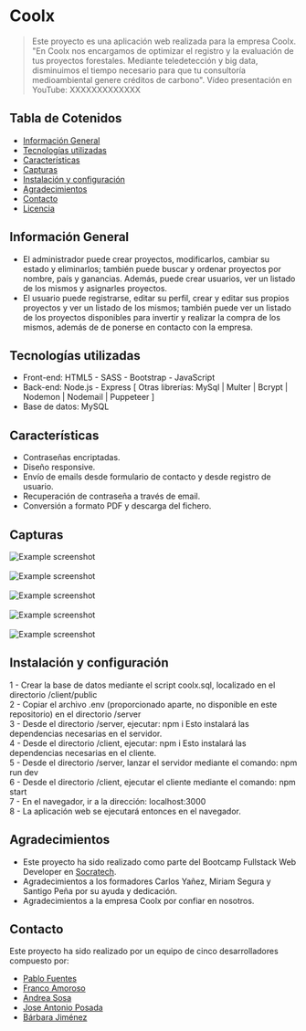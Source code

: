 # Coolx
> Este proyecto es una aplicación web realizada para la empresa Coolx. "En Coolx nos encargamos de optimizar el  registro y la evaluación de tus proyectos forestales. Mediante teledetección y big data, disminuimos el tiempo necesario para que tu consultoría medioambiental genere créditos de carbono".
> Vídeo presentación en YouTube: XXXXXXXXXXXXX


## Tabla de Cotenidos
* [Información General](#informacion-general)
* [Tecnologías utilizadas](#tecnologías-utilizadas)
* [Características](#características)
* [Capturas](#capturas)
* [Instalación y configuración](#instalacion-y-configuracion)
* [Agradecimientos](#agradecimientos)
* [Contacto](#contacto)
* [Licencia](#licencia)


## Información General
- El administrador puede crear proyectos, modificarlos, cambiar su estado y eliminarlos; también puede buscar y ordenar proyectos por nombre, país y ganancias. Además, puede crear usuarios, ver un listado de los mismos y asignarles proyectos.
- El usuario puede registrarse, editar su perfil, crear y editar sus propios proyectos y ver un listado de los mismos; también puede ver un listado de los proyectos disponibles para invertir y realizar la compra de los mismos, además de de ponerse en contacto con la empresa.


## Tecnologías utilizadas
- Front-end: HTML5 - SASS - Bootstrap - JavaScript
- Back-end: Node.js - Express [  Otras librerías:  MySql  |  Multer  |  Bcrypt  |  Nodemon  |  Nodemail  |  Puppeteer  ]
- Base de datos: MySQL


## Características
- Contraseñas encriptadas.
- Diseño responsive.
- Envío de emails desde formulario de contacto y desde registro de usuario.
- Recuperación de contraseña a través de email.
- Conversión a formato PDF y descarga del fichero.


## Capturas
![Example screenshot](./public/screenshots/screenshot1.png)
<br/>
<br/>
![Example screenshot](./public/screenshots/screenshot2.png)
<br/>
<br/>
![Example screenshot](./public/screenshots/screenshot4.png)
<br/>
<br/>
![Example screenshot](./public/screenshots/screenshot5.png)
<br/>
<br/>
![Example screenshot](./public/screenshots/screenshot3.png)


## Instalación y configuración
1 - Crear la base de datos mediante el script coolx.sql, localizado en el directorio /client/public
<br/>
2 - Copiar el archivo .env (proporcionado aparte, no disponible en este repositorio) en el directorio /server
<br/>
3 - Desde el directorio /server, ejecutar: 
   npm i
Esto instalará las dependencias necesarias en el servidor.
<br/>
4 - Desde el directorio /client, ejecutar:
   npm i
Esto instalará las dependencias necesarias en el cliente.
<br/>
5 - Desde el directorio /server, lanzar el servidor mediante el comando:
   npm run dev
<br/>
6 - Desde el directorio /client, ejecutar el cliente mediante el comando:
      npm start
<br/>
7 - En el navegador, ir a la dirección: 
   localhost:3000
<br/>
8 - La aplicación web se ejecutará entonces en el navegador.


## Agradecimientos
- Este proyecto ha sido realizado como parte del Bootcamp Fullstack Web Developer en [Socratech](https://socratech.es/).
- Agradecimientos a los formadores Carlos Yañez, Miriam Segura y Santigo Peña por su ayuda y dedicación.
- Agradecimientos a la empresa Coolx por confiar en nosotros.


## Contacto
Este proyecto ha sido realizado por un equipo de cinco desarrolladores compuesto por:
- [Pablo Fuentes](https://www.linkedin.com/in/pablo-fuentes-quirosa/)
- [Franco Amoroso](https://www.linkedin.com/in/francoamoroso/)
- [Andrea Sosa](https://www.linkedin.com/in/andrea-sosamolina/)
- [Jose Antonio Posada](https://www.linkedin.com/in/jose-antonio-posada/)
- [Bárbara Jiménez](https://www.linkedin.com/in/barbarajg/)
